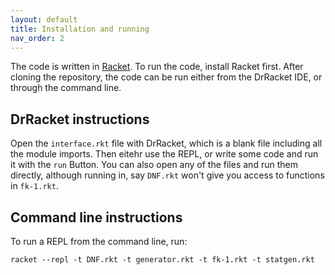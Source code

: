 ```yaml
---
layout: default
title: Installation and running
nav_order: 2
---
```


The code is written in [Racket](https://racket-lang.org/). To run the code, install Racket first.
After cloning the repository, the code can be run either from the DrRacket IDE, or through the command line.

## DrRacket instructions
Open the `interface.rkt` file with DrRacket, which is a blank file including all the module imports. Then eitehr use the REPL, or write some code and run it with the `run` Button. You can also open any of the files and run them directly, although running in, say `DNF.rkt` won't give you access to functions in `fk-1.rkt`. 

## Command line instructions
To run a REPL from the command line, run:
```
racket --repl -t DNF.rkt -t generator.rkt -t fk-1.rkt -t statgen.rkt
```
